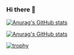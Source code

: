 ### Hi there 👋

<!--
**orlea/orlea** is a ✨ _special_ ✨ repository because its `README.md` (this file) appears on your GitHub profile.

Here are some ideas to get you started:

- 🔭 I’m currently working on ...
- 🌱 I’m currently learning ...
- 👯 I’m looking to collaborate on ...
- 🤔 I’m looking for help with ...
- 💬 Ask me about ...
- 📫 How to reach me: ...
- 😄 Pronouns: ...
- ⚡ Fun fact: ...
-->

[![Anurag's GitHub stats](https://github-readme-stats.vercel.app/api?username=orlea)](https://github.com/anuraghazra/github-readme-stats)

[![Anurag's GitHub stats](https://github-readme-stats.vercel.app/api?username=orlea)](https://github.com/anuraghazra/github-readme-stats)

[![trophy](https://github-profile-trophy.vercel.app/?username=orlea)](https://github.com/ryo-ma/github-profile-trophy)
